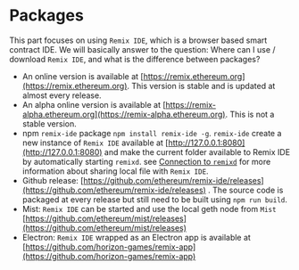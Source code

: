 Packages
========

This part focuses on using `Remix IDE`, which is a browser based smart contract IDE. We will basically answer to the question: 
Where can I use / download `Remix IDE`, and what is the difference between packages?

- An online version is available at [https://remix.ethereum.org](https://remix.ethereum.org). This version is stable and is updated at almost every release.
- An alpha online version is available at [https://remix-alpha.ethereum.org](https://remix-alpha.ethereum.org). This is not a stable version.
- npm `remix-ide` package `npm install remix-ide -g`. `remix-ide` create a new instance of `Remix IDE` available at [http://127.0.0.1:8080](http://127.0.0.1:8080) and make the current folder available to Remix IDE by automatically starting `remixd`.
see [Connection to `remixd`](http://remix.readthedocs.io/en/latest/tutorial_remixd_filesystem.html) for more information about sharing local file with `Remix IDE`.
- Github release: [https://github.com/ethereum/remix-ide/releases](https://github.com/ethereum/remix-ide/releases) . The source code is packaged at every release but still need to be built using `npm run build`.
- Mist: `Remix IDE` can be started and use the local geth node from `Mist` [https://github.com/ethereum/mist/releases](https://github.com/ethereum/mist/releases)
- Electron: `Remix IDE` wrapped as an Electron app is available at [https://github.com/horizon-games/remix-app](https://github.com/horizon-games/remix-app)